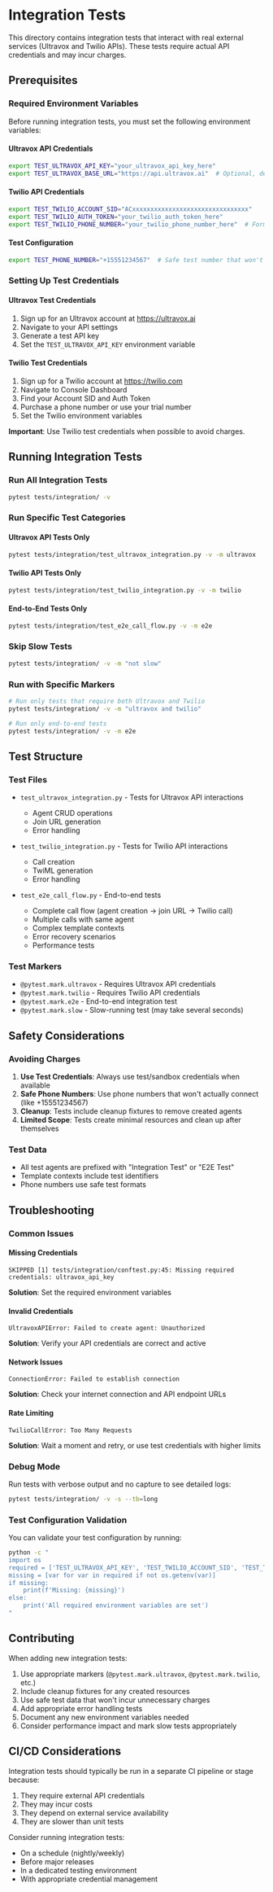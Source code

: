 # Integration Tests

This directory contains integration tests that interact with real external services (Ultravox and Twilio APIs). These tests require actual API credentials and may incur charges.

## Prerequisites

### Required Environment Variables

Before running integration tests, you must set the following environment variables:

#### Ultravox API Credentials
```bash
export TEST_ULTRAVOX_API_KEY="your_ultravox_api_key_here"
export TEST_ULTRAVOX_BASE_URL="https://api.ultravox.ai"  # Optional, defaults to production URL
```

#### Twilio API Credentials
```bash
export TEST_TWILIO_ACCOUNT_SID="ACxxxxxxxxxxxxxxxxxxxxxxxxxxxxxxxx"
export TEST_TWILIO_AUTH_TOKEN="your_twilio_auth_token_here"
export TEST_TWILIO_PHONE_NUMBER="your_twilio_phone_number_here"  # Format: +1234567890
```

#### Test Configuration
```bash
export TEST_PHONE_NUMBER="+15551234567"  # Safe test number that won't actually be called
```

### Setting Up Test Credentials

#### Ultravox Test Credentials
1. Sign up for an Ultravox account at https://ultravox.ai
2. Navigate to your API settings
3. Generate a test API key
4. Set the `TEST_ULTRAVOX_API_KEY` environment variable

#### Twilio Test Credentials
1. Sign up for a Twilio account at https://twilio.com
2. Navigate to Console Dashboard
3. Find your Account SID and Auth Token
4. Purchase a phone number or use your trial number
5. Set the Twilio environment variables

**Important**: Use Twilio test credentials when possible to avoid charges.

## Running Integration Tests

### Run All Integration Tests
```bash
pytest tests/integration/ -v
```

### Run Specific Test Categories

#### Ultravox API Tests Only
```bash
pytest tests/integration/test_ultravox_integration.py -v -m ultravox
```

#### Twilio API Tests Only
```bash
pytest tests/integration/test_twilio_integration.py -v -m twilio
```

#### End-to-End Tests Only
```bash
pytest tests/integration/test_e2e_call_flow.py -v -m e2e
```

### Skip Slow Tests
```bash
pytest tests/integration/ -v -m "not slow"
```

### Run with Specific Markers
```bash
# Run only tests that require both Ultravox and Twilio
pytest tests/integration/ -v -m "ultravox and twilio"

# Run only end-to-end tests
pytest tests/integration/ -v -m e2e
```

## Test Structure

### Test Files

- `test_ultravox_integration.py` - Tests for Ultravox API interactions
  - Agent CRUD operations
  - Join URL generation
  - Error handling
  
- `test_twilio_integration.py` - Tests for Twilio API interactions
  - Call creation
  - TwiML generation
  - Error handling
  
- `test_e2e_call_flow.py` - End-to-end tests
  - Complete call flow (agent creation → join URL → Twilio call)
  - Multiple calls with same agent
  - Complex template contexts
  - Error recovery scenarios
  - Performance tests

### Test Markers

- `@pytest.mark.ultravox` - Requires Ultravox API credentials
- `@pytest.mark.twilio` - Requires Twilio API credentials
- `@pytest.mark.e2e` - End-to-end integration test
- `@pytest.mark.slow` - Slow-running test (may take several seconds)

## Safety Considerations

### Avoiding Charges

1. **Use Test Credentials**: Always use test/sandbox credentials when available
2. **Safe Phone Numbers**: Use phone numbers that won't actually connect (like +15551234567)
3. **Cleanup**: Tests include cleanup fixtures to remove created agents
4. **Limited Scope**: Tests create minimal resources and clean up after themselves

### Test Data

- All test agents are prefixed with "Integration Test" or "E2E Test"
- Template contexts include test identifiers
- Phone numbers use safe test formats

## Troubleshooting

### Common Issues

#### Missing Credentials
```
SKIPPED [1] tests/integration/conftest.py:45: Missing required credentials: ultravox_api_key
```
**Solution**: Set the required environment variables

#### Invalid Credentials
```
UltravoxAPIError: Failed to create agent: Unauthorized
```
**Solution**: Verify your API credentials are correct and active

#### Network Issues
```
ConnectionError: Failed to establish connection
```
**Solution**: Check your internet connection and API endpoint URLs

#### Rate Limiting
```
TwilioCallError: Too Many Requests
```
**Solution**: Wait a moment and retry, or use test credentials with higher limits

### Debug Mode

Run tests with verbose output and no capture to see detailed logs:
```bash
pytest tests/integration/ -v -s --tb=long
```

### Test Configuration Validation

You can validate your test configuration by running:
```bash
python -c "
import os
required = ['TEST_ULTRAVOX_API_KEY', 'TEST_TWILIO_ACCOUNT_SID', 'TEST_TWILIO_AUTH_TOKEN', 'TEST_TWILIO_PHONE_NUMBER']
missing = [var for var in required if not os.getenv(var)]
if missing:
    print(f'Missing: {missing}')
else:
    print('All required environment variables are set')
"
```

## Contributing

When adding new integration tests:

1. Use appropriate markers (`@pytest.mark.ultravox`, `@pytest.mark.twilio`, etc.)
2. Include cleanup fixtures for any created resources
3. Use safe test data that won't incur unnecessary charges
4. Add appropriate error handling tests
5. Document any new environment variables needed
6. Consider performance impact and mark slow tests appropriately

## CI/CD Considerations

Integration tests should typically be run in a separate CI pipeline or stage because:

1. They require external API credentials
2. They may incur costs
3. They depend on external service availability
4. They are slower than unit tests

Consider running integration tests:
- On a schedule (nightly/weekly)
- Before major releases
- In a dedicated testing environment
- With appropriate credential management